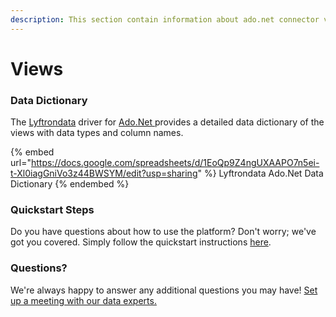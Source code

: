 ```yaml
---
description: This section contain information about ado.net connector views information
---
```


# Views

### Data Dictionary

The [Lyftrondata](https://www.lyftrondata.com/) driver for [Ado.Net](https://www.lyftrondata.com/integration/Ado.Net/)[ ](https://www.lyftrondata.com/integration/ado.net/)provides a detailed data dictionary of the views with data types and column names.

{% embed url="https://docs.google.com/spreadsheets/d/1EoQp9Z4ngUXAAPO7n5ei-t-Xl0iagGniVo3z44BWSYM/edit?usp=sharing" %}
Lyftrondata Ado.Net Data Dictionary
{% endembed %}

### Quickstart Steps

Do you have questions about how to use the platform? Don't worry; we've got you covered. Simply follow the quickstart instructions [here](../../../../quickstart-steps.md).

### Questions? <a href="#questions" id="questions"></a>

We're always happy to answer any additional questions you may have! [Set up a meeting with our data experts.](https://www.lyftrondata.com/book-a-meeting/)


